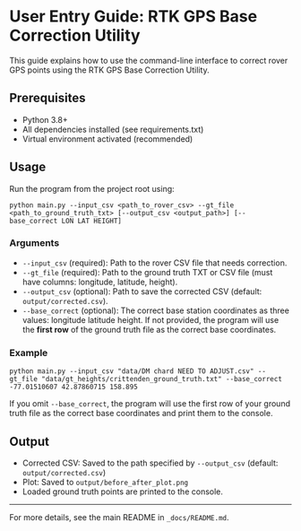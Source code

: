 # User Entry Guide: RTK GPS Base Correction Utility

This guide explains how to use the command-line interface to correct rover GPS points using the RTK GPS Base Correction Utility.

## Prerequisites
- Python 3.8+
- All dependencies installed (see requirements.txt)
- Virtual environment activated (recommended)

## Usage

Run the program from the project root using:

```
python main.py --input_csv <path_to_rover_csv> --gt_file <path_to_ground_truth_txt> [--output_csv <output_path>] [--base_correct LON LAT HEIGHT]
```

### Arguments
- `--input_csv` (required): Path to the rover CSV file that needs correction.
- `--gt_file` (required): Path to the ground truth TXT or CSV file (must have columns: longitude, latitude, height).
- `--output_csv` (optional): Path to save the corrected CSV (default: `output/corrected.csv`).
- `--base_correct` (optional): The correct base station coordinates as three values: longitude latitude height. If not provided, the program will use the **first row** of the ground truth file as the correct base coordinates.

### Example

```
python main.py --input_csv "data/DM chard NEED TO ADJUST.csv" --gt_file "data/gt_heights/crittenden_ground_truth.txt" --base_correct -77.01510607 42.87860715 158.895
```

If you omit `--base_correct`, the program will use the first row of your ground truth file as the correct base coordinates and print them to the console.

## Output
- Corrected CSV: Saved to the path specified by `--output_csv` (default: `output/corrected.csv`)
- Plot: Saved to `output/before_after_plot.png`
- Loaded ground truth points are printed to the console.

---

For more details, see the main README in `_docs/README.md`. 
